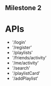 ## Milestone 2

# APIs

-   '/login'
-   '/register'
-   '/playlists'
-   '/friends/activity'
-   '/me/activity'
-   '/search'
-   '/playlistCard'
-   '/addPlaylist'
